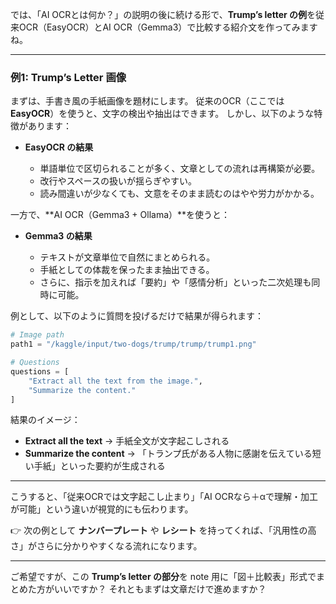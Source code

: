 
では、「AI OCRとは何か？」の説明の後に続ける形で、**Trump’s letter の例**を従来OCR（EasyOCR）とAI OCR（Gemma3）で比較する紹介文を作ってみますね。

---

### 例1: Trump’s Letter 画像

まずは、手書き風の手紙画像を題材にします。
従来のOCR（ここでは **EasyOCR**）を使うと、文字の検出や抽出はできます。
しかし、以下のような特徴があります：

* **EasyOCR の結果**

  * 単語単位で区切られることが多く、文章としての流れは再構築が必要。
  * 改行やスペースの扱いが揺らぎやすい。
  * 読み間違いが少なくても、文意をそのまま読むのはやや労力がかかる。

一方で、\*\*AI OCR（Gemma3 + Ollama）\*\*を使うと：

* **Gemma3 の結果**

  * テキストが文章単位で自然にまとめられる。
  * 手紙としての体裁を保ったまま抽出できる。
  * さらに、指示を加えれば「要約」や「感情分析」といった二次処理も同時に可能。

例として、以下のように質問を投げるだけで結果が得られます：

```python
# Image path
path1 = "/kaggle/input/two-dogs/trump/trump/trump1.png"

# Questions
questions = [ 
    "Extract all the text from the image.",
    "Summarize the content."
]
```

結果のイメージ：

* **Extract all the text** → 手紙全文が文字起こしされる
* **Summarize the content** → 「トランプ氏がある人物に感謝を伝えている短い手紙」といった要約が生成される

---

こうすると、「従来OCRでは文字起こし止まり」「AI OCRなら＋αで理解・加工が可能」という違いが視覚的にも伝わります。

👉 次の例として **ナンバープレート** や **レシート** を持ってくれば、「汎用性の高さ」がさらに分かりやすくなる流れになります。

---

ご希望ですが、この **Trump’s letter の部分**を note 用に「図＋比較表」形式でまとめた方がいいですか？ それともまずは文章だけで進めますか？
